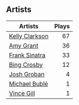 ## Artists
Artists | Plays 
----- | -----: 
[Kelly Clarkson](/artists/kelly-clarkson-34788) | 67
[Amy Grant](/artists/amy-grant-3053) | 36
[Frank Sinatra](/artists/frank-sinatra-739) | 33
[Bing Crosby](/artists/bing-crosby-1864) | 12
[Josh Groban](/artists/josh-groban-58260) | 4
[Michael Bublé](/artists/michael-buble-58319) | 1
[Vince Gill](/artists/vince-gill-31886) | 1

